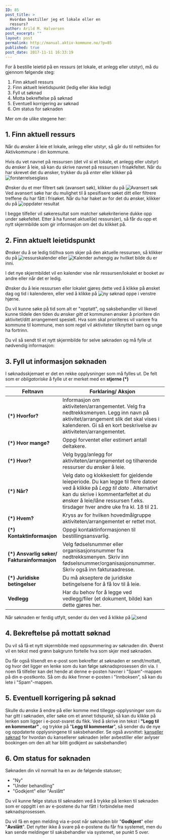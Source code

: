 ```yaml
---
ID: 85
post_title: >
  Hvordan bestiller jeg et lokale eller en
  ressurs?
author: Arild M. Halvorsen
post_excerpt: ""
layout: post
permalink: http://manual.aktiv-kommune.no/?p=85
published: true
post_date: 2017-11-11 16:33:19
---
```

For å bestille leietid på en ressurs (et lokale, et anlegg eller utstyr), må du gjennom følgende steg:
1. Finn aktuell ressurs
2. Finn aktuelt leietidspunkt (ledig eller ikke ledig)
3. Fyll ut søknad
4. Motta bekreftelse på søknad
5. Eventuell korrigering av søknad
6. Om status for søknaden

Mer om de ulike stegene her:
## 1. Finn aktuell ressurs
Når du ønsker å leie et lokale, anlegg eller utstyr, så går du til nettsiden for Aktivkommune i din kommune. 

Hvis du vet navnet på ressursen (det vil si et lokale, et anlegg eller utstyr) du ønsker å leie, så kan du skrive navnet på ressursen i frisøkfeltet. Når du har skrevet det du ønsker, trykker du på *enter* eller klikker på 
![forstørrelsesglass](http://manual.aktiv-kommune.no/wp-content/uploads/2018/01/forstorrelsesglass.png)

Ønsker du et mer filtrert søk (avansert søk), klikker du på 
![Avansert søk](http://manual.aktiv-kommune.no/wp-content/uploads/2018/01/avansertsok.png) 
Ved avansert søke har du mulighet til å spesifisere søket ditt eller filtrere treffene du har fått i frisøket. 
Når du har haket av for det du ønsker, klikker du på
![oppdater resultat](http://manual.aktiv-kommune.no/wp-content/uploads/2017/12/Oppdaterresultat.png) 

I begge tilfeller vil søkeresultat som matcher søkekriteriene dukke opp under søkefeltet.
Etter å ha funnet aktuell(e) ressurs(er), så får du opp et nytt skjermbilde som gir informasjon om det du klikket på.
 
## 2. Finn aktuelt leietidspunkt
Ønsker du å se ledig tid/hva som skjer på den aktuelle ressursen, så klikker du på 
![ressurskalender](http://manual.aktiv-kommune.no/wp-content/uploads/2018/03/ressurskalender1.png)
eller
![Kalender](http://manual.aktiv-kommune.no/wp-content/uploads/2018/01/kalender.png) 
avhengig av hvilket bilde du er inni. 

I det nye skjermbildet vil en kalender vise når ressursen/lokalet er booket av andre eller når det er ledig. 

Ønsker du å leie ressursen eller lokalet gjøres dette ved å klikke på ønsket dag og tid i kalenderen, eller ved å klikke på 
![ny søknad](http://manual.aktiv-kommune.no/wp-content/uploads/2018/01/nysoknad.png) oppe i venstre hjørne. 

Du vil kunne søke på tid som alt er "opptatt", og saksbehandler vil likevel kunne tildele den tiden du ønsker <em>gitt at </em> kommunen ønsker å prioritere din aktivitet/ditt arrangement spesielt. Hva som skal prioriteres vil variere fra kommune til kommune, men som regel vil aktiviteter tilknyttet barn og unge ha fortrinn.

Du vil så sendt til et nytt skjermbilde for selve søknaden og må fylle ut nødvendig informasjon: 

## 3. Fyll ut informasjon søknaden
I søknadsskjemaet er det en rekke opplysninger som må fylles ut. De felt som er <em>obligatoriske </em>å fylle ut er merket med en <strong>stjerne (*)</strong>

Feltnavn| Forklaring/ Aksjon
--------------------------------------------------|------------------------------------------------
**(*) Hvorfor?** |Informasjon om aktiviteten/arrangementet. Velg fra nedtrekksmenyen. Legg inn navn på aktivitet/arrangement slik det skal vises i kalenderen. Gi så en kort beskrivelse av aktiviteten/arrangementet. 
**(*) Hvor mange?** |Oppgi forventet eller estimert antall deltakere. 
**(*) Hvor?** |Velg bygg/anlegg for aktiviteten/arrangementet og tilhørende ressurser du ønsker å leie. 
**(*) Når?** |Velg dato og klokkeslett for gjeldende leieperiode. Du kan legge til flere datoer ved å klikke på *Legg til dato* . Alternativt kan du skrive i kommentarfeltet at du ønsker å leie/låne ressursen f.eks. tirsdager hver andre uke  fra kl. 18 til 21.
**(*) Hvem?** |Kryss av for hvilken hovedmålgruppe aktiviteten/arrangementet er rettet mot. 
**(*) Kontaktinformasjon** |Oppgi kontaktinformasjonen til bestillingsansvarlig.
**(*) Ansvarlig søker/ Fakturainformasjon** |Velg fødselsnummer eller organisasjonsnummer fra nedtrekksmenyen. Skriv inn fødselsnummer/organisasjonsnummer. Skriv også inn fakturaadresse. 
**(*) Juridiske betingelser** |Du må akseptere de juridiske betingelsene for å få lov til å leie. 
**Vedlegg** |Har du behov for å legge ved vedlegg/filer (et dokument, bilde) kan dette gjøres her.

Når søknaden er ferdig utfylt, sender du den ved å klikke på 
![send](http://manual.aktiv-kommune.no/wp-content/uploads/2018/01/sendfrontend.png) 

## 4. Bekreftelse på mottatt søknad
Du vil så få et nytt skjermbilde med oppsummering av søknaden din. Øverst vil en tekst med grønn bakgrunn fortelle hva som skjer med søknaden.

Du får også tilsendt en e-post som bekrefter at søknaden er sendt/mottatt, og hvor det ligger en lenke som du kan følge søknadsprosessen din via. I noen få tilfeller kan det hende at denne e-posten havner i "Spam"-mappen på din e-postkonto. Så om du ikke finner e-posten i "Innboksen", så  kan du lete i "Spam"-mappen.

## 5. Eventuell korrigering på søknad
Skulle du ønske å endre på eller komme med tilleggs-opplysninger som du har gitt i søknaden, eller søke om et annet tidspunkt, så kan du klikke på lenken som ligger i e-post-svaret du fikk. Ved å skrive inn tekst i <strong>"Legg til en kommentar"</strong> , og trykke på "<strong>Legg til kommentar</strong>", så sender du de nye og oppdaterte opplysningene til saksbehandler. Se også avsnittet: [kanseller søknad](http://manual.aktiv-kommune.no/?p=958) for hvordan du kansellerer søknaden (eller avbestiller eller avlyser bookingen om den alt har blitt godkjent av saksbehandler)

## 6. Om status for søknaden
Søknaden din vil normalt ha en av de følgende statuser;
* "Ny"
* "Under behandling"
* "Godkjent" eller "Avslått"

Du vil kunne følge status til søknaden ved å trykke på lenken til søknaden som er oppgitt i en av e-postene du har fått i forbindelse med søknadsprosessen.

Du vil få en egen melding via e-post når søknaden blir "<strong>Godkjent</strong>" eller "<strong>Avslått</strong>". Det nytter ikke å svare på e-postene du får fra systemet, men du kan sende meldinger til saksbehandler via systemet, se punkt 5 over.